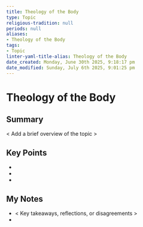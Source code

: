 ```yaml
---
title: Theology of the Body
type: Topic
religious-tradition: null
periods: null
aliases:
- Theology of the Body
tags:
- Topic
linter-yaml-title-alias: Theology of the Body
date_created: Monday, June 30th 2025, 9:18:17 pm
date_modified: Sunday, July 6th 2025, 9:01:25 pm
---
```


# Theology of the Body

## Summary
< Add a brief overview of the topic >

## Key Points
- 
- 
- 

## My Notes
- < Key takeaways, reflections, or disagreements >
- 